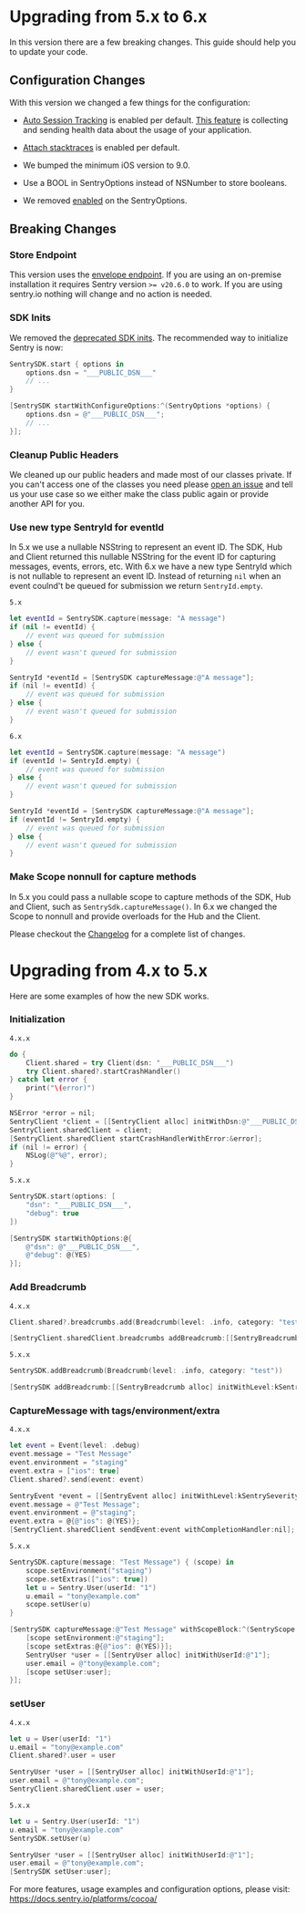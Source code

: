 # Upgrading from 5.x to 6.x

In this version there are a few breaking changes. This guide should help you to update your code.

## Configuration Changes

With this version we changed a few things for the configuration:

- [Auto Session Tracking](https://github.com/getsentry/sentry-cocoa/blob/7876949ca78aebfe7883432e35727993c5c30829/Sources/Sentry/include/SentryOptions.h#L101)
is enabled per default.
[This feature](https://docs.sentry.io/product/releases/health/)
is collecting and sending health data about the usage of your
application.

- [Attach stacktraces](https://github.com/getsentry/sentry-cocoa/blob/b5bf9769a158c66a34352556ade243e55f163a27/Sources/Sentry/Public/SentryOptions.h#L109)
 is enabled per default.

- We bumped the minimum iOS version to 9.0.

- Use a BOOL in SentryOptions instead of NSNumber to store booleans.

- We removed [enabled](https://github.com/getsentry/sentry-cocoa/blob/5.2.2/Sources/Sentry/include/SentryOptions.h#L63) on the SentryOptions.

## Breaking Changes

### Store Endpoint

This version uses the [envelope endpoint](https://develop.sentry.dev/sdk/envelopes/).
If you are using an on-premise installation it requires Sentry version
`>= v20.6.0` to work. If you are using sentry.io nothing will change and
no action is needed.

### SDK Inits

We removed the [deprecated SDK inits](https://github.com/getsentry/sentry-cocoa/blob/5.2.2/Sources/Sentry/include/SentrySDK.h#L35-L47). The recommended way to initialize Sentry is now:

```swift
SentrySDK.start { options in
    options.dsn = "___PUBLIC_DSN___"
    // ...
}
```

```objective-c
[SentrySDK startWithConfigureOptions:^(SentryOptions *options) {
    options.dsn = @"___PUBLIC_DSN___";
    // ...
}];
```

### Cleanup Public Headers

We cleaned up our public headers and made most of our classes private. If you can't access one
of the classes you need please [open an issue](https://github.com/getsentry/sentry-cocoa/issues/new/choose)
and tell us your use case so we either make the class public again or provide another API for you.

### Use new type SentryId for eventId

In 5.x we use a nullable NSString to represent an event ID. The SDK, Hub and Client returned this
nullable NSString for the event ID for capturing messages, events, errors, etc. With 6.x we have a new type SentryId which is not nullable to represent an event ID.
Instead of returning `nil` when an event coulnd't be queued for submission we return `SentryId.empty`.

`5.x`

```swift
let eventId = SentrySDK.capture(message: "A message")
if (nil != eventId) {
    // event was queued for submission
} else {
    // event wasn't queued for submission
}
```

```objective-c
SentryId *eventId = [SentrySDK captureMessage:@"A message"];
if (nil != eventId) {
    // event was queued for submission
} else {
    // event wasn't queued for submission
}
```

`6.x`

```swift
let eventId = SentrySDK.capture(message: "A message")
if (eventId != SentryId.empty) {
    // event was queued for submission
} else {
    // event wasn't queued for submission
}
```

```objective-c
SentryId *eventId = [SentrySDK captureMessage:@"A message"];
if (eventId != SentryId.empty) {
    // event was queued for submission
} else {
    // event wasn't queued for submission
}
```

### Make Scope nonnull for capture methods

In 5.x you could pass a nullable scope to capture methods of the SDK, Hub and Client, such as
`SentrySdk.captureMessage()`. In 6.x we changed the Scope to nonnull and provide overloads
for the Hub and the Client.

Please checkout the [Changelog](CHANGELOG.md) for a complete list of changes.

# Upgrading from 4.x to 5.x

Here are some examples of how the new SDK works.

### Initialization

`4.x.x`

```swift
do {
    Client.shared = try Client(dsn: "___PUBLIC_DSN___")
    try Client.shared?.startCrashHandler()
} catch let error {
    print("\(error)")
}
```

```objective-c
NSError *error = nil;
SentryClient *client = [[SentryClient alloc] initWithDsn:@"___PUBLIC_DSN___" didFailWithError:&error];
SentryClient.sharedClient = client;
[SentryClient.sharedClient startCrashHandlerWithError:&error];
if (nil != error) {
    NSLog(@"%@", error);
}
```

`5.x.x`


```swift
SentrySDK.start(options: [
    "dsn": "___PUBLIC_DSN___",
    "debug": true
])
```

```objective-c
[SentrySDK startWithOptions:@{
    @"dsn": @"___PUBLIC_DSN___",
    @"debug": @(YES)
}];
```

### Add Breadcrumb

`4.x.x`

```swift
Client.shared?.breadcrumbs.add(Breadcrumb(level: .info, category: "test"))
```

```objective-c
[SentryClient.sharedClient.breadcrumbs addBreadcrumb:[[SentryBreadcrumb alloc] initWithLevel:kSentrySeverityInfo category:@"test"]];
```

`5.x.x`

```swift
SentrySDK.addBreadcrumb(Breadcrumb(level: .info, category: "test"))
```

```objective-c
[SentrySDK addBreadcrumb:[[SentryBreadcrumb alloc] initWithLevel:kSentrySeverityInfo category:@"test"]];
```

### CaptureMessage with tags/environment/extra

`4.x.x`

```swift
let event = Event(level: .debug)
event.message = "Test Message"
event.environment = "staging"
event.extra = ["ios": true]
Client.shared?.send(event: event)
```

```objective-c
SentryEvent *event = [[SentryEvent alloc] initWithLevel:kSentrySeverityDebug];
event.message = @"Test Message";
event.environment = @"staging";
event.extra = @{@"ios": @(YES)};
[SentryClient.sharedClient sendEvent:event withCompletionHandler:nil];
```

`5.x.x`

```swift
SentrySDK.capture(message: "Test Message") { (scope) in
    scope.setEnvironment("staging")
    scope.setExtras(["ios": true])
    let u = Sentry.User(userId: "1")
    u.email = "tony@example.com"
    scope.setUser(u)
}
```

```objective-c
[SentrySDK captureMessage:@"Test Message" withScopeBlock:^(SentryScope * _Nonnull scope) {
    [scope setEnvironment:@"staging"];
    [scope setExtras:@{@"ios": @(YES)}];
    SentryUser *user = [[SentryUser alloc] initWithUserId:@"1"];
    user.email = @"tony@example.com";
    [scope setUser:user];
}];
```

### setUser

`4.x.x`

```swift
let u = User(userId: "1")
u.email = "tony@example.com"
Client.shared?.user = user
```

```objective-c
SentryUser *user = [[SentryUser alloc] initWithUserId:@"1"];
user.email = @"tony@example.com";
SentryClient.sharedClient.user = user;
```

`5.x.x`

```swift
let u = Sentry.User(userId: "1")
u.email = "tony@example.com"
SentrySDK.setUser(u)
```

```objective-c
SentryUser *user = [[SentryUser alloc] initWithUserId:@"1"];
user.email = @"tony@example.com";
[SentrySDK setUser:user];
```

For more features, usage examples and configuration options, please visit: https://docs.sentry.io/platforms/cocoa/
